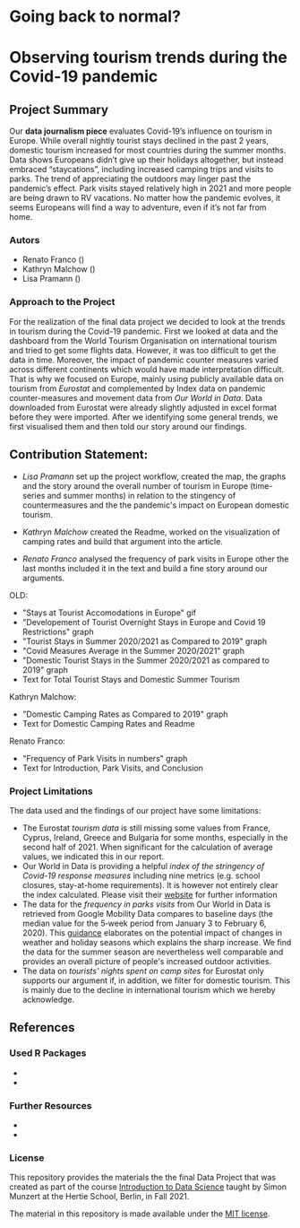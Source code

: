 # Going back to normal? 
# Observing tourism trends during the Covid-19 pandemic 

## Project Summary

Our **data journalism piece** evaluates Covid-19’s influence on tourism in Europe. While overall nightly tourist stays declined in the past 2 years, domestic tourism increased for most countries during the summer months. Data shows Europeans didn’t give up their holidays altogether, but instead embraced “staycations”, including increased camping trips and visits to parks. The trend of appreciating the outdoors may linger past the pandemic’s effect. Park visits stayed relatively high in 2021 and more people are being drawn to RV vacations. No matter how the pandemic evolves, it seems Europeans will find a way to adventure, even if it’s not far from home. 

### Autors 

- Renato Franco ([](ventocillarenato@gmail.com))
- Kathryn Malchow ([](malchow.kathryn@gmail.com))
- Lisa Pramann ([](lisa.pramann@gmail.com))


### Approach to the Project 

For the realization of the final data project we decided to look at the trends in tourism during the Covid-19 pandemic. First we looked at data and the dashboard from the World Tourism Organisation on international tourism and tried to get some flights data. However, it was too difficult to get the data in time. Moreover, the impact of pandemic counter measures varied across different continents which would have made interpretation difficult. That is why we focused on Europe, mainly using publicly available data on tourism from *Eurostat* and complemented by Index data on pandemic counter-measures and movement data from *Our World in Data*. Data downloaded from Eurostat were already slightly adjusted in excel format before they were imported. After we identifying some general trends, we first visualised them and then told our story around our findings. 


## Contribution Statement:

- *Lisa Pramann* set up the project workflow, created the map, the graphs and the story around the overall number of tourism in Europe (time-series and summer months) in relation to the stingency of countermeasures and the the pandemic's impact on European domestic tourism. 

- *Kathryn Malchow* created the Readme, worked on the visualization of camping rates and build that argument into the article. 

- *Renato Franco* analysed the frequency of park visits in Europe other the last months included it in the text and build a fine story around our arguments. 


OLD: 
* "Stays at Tourist Accomodations in Europe" gif
* "Developement of Tourist Overnight Stays in Europe and Covid 19 Restrictions" graph
* "Tourist Stays in Summer 2020/2021 as Compared to 2019" graph
* "Covid Measures Average in the Summer 2020/2021" graph
* "Domestic Tourist Stays in the Summer 2020/2021 as compared to 2019" graph
* Text for Total Tourist Stays and Domestic Summer Tourism

Kathryn Malchow:
* "Domestic Camping Rates as Compared to 2019" graph
* Text for Domestic Camping Rates and Readme

Renato Franco:
* "Frequency of Park Visits in numbers" graph
* Text for Introduction, Park Visits, and Conclusion 

### Project Limitations 

The data used  and the findings of our project have some limitations: 

- The Eurostat *tourism data* is still missing some values from France, Cyprus, Ireland, Greece and Bulgaria for some months, especially in the second half of 2021. When significant for the calculation of average values, we indicated this in our report. 
- Our World in Data is providing a helpful *index of the stringency of Covid-19 response measures* including nine metrics (e.g. school closures,  stay-at-home requirements). It is however not entirely clear the index calculated. Please visit their [website](https://ourworldindata.org/covid-stringency-index) for further information  
- The data for the *frequency in parks visits* from Our World in Data is retrieved from Google Mobility Data compares to baseline days (the median value for the 5‑week period from January 3 to February 6, 2020). This [guidance](https://support.google.com/covid19-mobility/answer/9825414?hl=en&ref_topic=9822927) elaborates on the potential impact of changes in weather and holiday seasons which explains the sharp increase. We find the data for the summer season are nevertheless well comparable and provides an overall picture of people's increased outdoor activities.   
- The data on *tourists' nights spent on camp sites* for Eurostat only supports our argument if, in addition, we filter for domestic tourism. This is mainly due to the decline in international tourism which we hereby acknowledge.


## References 

### Used R Packages 

*
*

### Further Resources 

*
*

### License

This repository provides the materials the the final Data Project that was created as part of the course [Introduction to Data Science](https://github.com/intro-to-data-science-21) taught by Simon Munzert at the Hertie School, Berlin, in Fall 2021.

The material in this repository is made available under the [MIT license](http://opensource.org/licenses/mit-license.php). 
